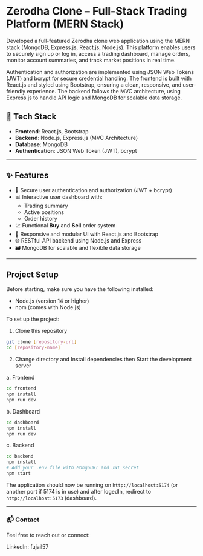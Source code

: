 # Zerodha Clone – Full-Stack Trading Platform (MERN Stack)

Developed a full-featured Zerodha clone web application using the MERN stack (MongoDB, Express.js, React.js, Node.js). This platform enables users to securely sign up or log in, access a trading dashboard, manage orders, monitor account summaries, and track market positions in real time.

Authentication and authorization are implemented using JSON Web Tokens (JWT) and bcrypt for secure credential handling. The frontend is built with React.js and styled using Bootstrap, ensuring a clean, responsive, and user-friendly experience. The backend follows the MVC architecture, using Express.js to handle API logic and MongoDB for scalable data storage.

## 🔧 Tech Stack

- **Frontend**: React.js, Bootstrap
- **Backend**: Node.js, Express.js (MVC Architecture)
- **Database**: MongoDB
- **Authentication**: JSON Web Token (JWT), bcrypt

---

## ✨ Features

- 🔐 Secure user authentication and authorization (JWT + bcrypt)
- 📊 Interactive user dashboard with:
  - Trading summary
  - Active positions
  - Order history
- 💹 Functional **Buy** and **Sell** order system
- 🎨 Responsive and modular UI with React.js and Bootstrap
- 🌐 RESTful API backend using Node.js and Express
- 🗃️ MongoDB for scalable and flexible data storage

---

## Project Setup

Before starting, make sure you have the following installed:
- Node.js (version 14 or higher)
- npm (comes with Node.js)

To set up the project:

1. Clone this repository
```bash
git clone [repository-url]
cd [repository-name]
```

2. Change directory and Install dependencies then Start the development server

a. Frontend
```bash
cd frontend
npm install
npm run dev
```

b. Dashboard
```bash
cd dashboard
npm install
npm run dev
```

c. Backend
```bash
cd backend
npm install
# Add your .env file with MongoURI and JWT secret
npm start
```

The application should now be running on `http://localhost:5174` (or another port if 5174 is in use) and after logedIn, redirect to `http://localhost:5173` (dashboard).

---

### 📬 Contact
Feel free to reach out or connect:

LinkedIn: fujail57
